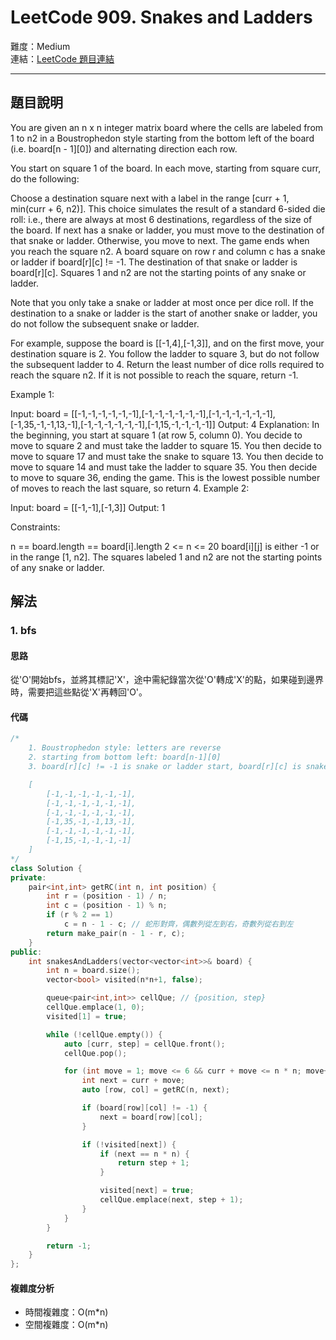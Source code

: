# LeetCode 909. Snakes and Ladders

難度：Medium  
連結：[LeetCode 題目連結](https://leetcode.com/problems/snakes-and-ladders/description/)

---

## 題目說明
    
You are given an n x n integer matrix board where the cells are labeled from 1 to n2 in a Boustrophedon style starting from the bottom left of the board (i.e. board[n - 1][0]) and alternating direction each row.

You start on square 1 of the board. In each move, starting from square curr, do the following:

Choose a destination square next with a label in the range [curr + 1, min(curr + 6, n2)].
This choice simulates the result of a standard 6-sided die roll: i.e., there are always at most 6 destinations, regardless of the size of the board.
If next has a snake or ladder, you must move to the destination of that snake or ladder. Otherwise, you move to next.
The game ends when you reach the square n2.
A board square on row r and column c has a snake or ladder if board[r][c] != -1. The destination of that snake or ladder is board[r][c]. Squares 1 and n2 are not the starting points of any snake or ladder.

Note that you only take a snake or ladder at most once per dice roll. If the destination to a snake or ladder is the start of another snake or ladder, you do not follow the subsequent snake or ladder.

For example, suppose the board is [[-1,4],[-1,3]], and on the first move, your destination square is 2. You follow the ladder to square 3, but do not follow the subsequent ladder to 4.
Return the least number of dice rolls required to reach the square n2. If it is not possible to reach the square, return -1.

 

Example 1:


Input: board = [[-1,-1,-1,-1,-1,-1],[-1,-1,-1,-1,-1,-1],[-1,-1,-1,-1,-1,-1],[-1,35,-1,-1,13,-1],[-1,-1,-1,-1,-1,-1],[-1,15,-1,-1,-1,-1]]
Output: 4
Explanation: 
In the beginning, you start at square 1 (at row 5, column 0).
You decide to move to square 2 and must take the ladder to square 15.
You then decide to move to square 17 and must take the snake to square 13.
You then decide to move to square 14 and must take the ladder to square 35.
You then decide to move to square 36, ending the game.
This is the lowest possible number of moves to reach the last square, so return 4.
Example 2:

Input: board = [[-1,-1],[-1,3]]
Output: 1
 

Constraints:

n == board.length == board[i].length
2 <= n <= 20
board[i][j] is either -1 or in the range [1, n2].
The squares labeled 1 and n2 are not the starting points of any snake or ladder.

## 解法
### 1. bfs
#### 思路

從'O'開始bfs，並將其標記'X'，途中需紀錄當次從'O'轉成'X'的點，如果碰到邊界時，需要把這些點從'X'再轉回'O'。

#### 代碼
```c++
/*
    1. Boustrophedon style: letters are reverse
    2. starting from bottom left: board[n-1][0]
    3. board[r][c] != -1 is snake or ladder start, board[r][c] is snake and ladder end

    [
        [-1,-1,-1,-1,-1,-1],
        [-1,-1,-1,-1,-1,-1],
        [-1,-1,-1,-1,-1,-1],
        [-1,35,-1,-1,13,-1],
        [-1,-1,-1,-1,-1,-1],
        [-1,15,-1,-1,-1,-1]
    ]
*/
class Solution {
private:
    pair<int,int> getRC(int n, int position) {
        int r = (position - 1) / n;
        int c = (position - 1) % n;
        if (r % 2 == 1) 
            c = n - 1 - c; // 蛇形對齊，偶數列從左到右，奇數列從右到左
        return make_pair(n - 1 - r, c);
    }
public:
    int snakesAndLadders(vector<vector<int>>& board) {
        int n = board.size();
        vector<bool> visited(n*n+1, false);

        queue<pair<int,int>> cellQue; // {position, step}
        cellQue.emplace(1, 0);
        visited[1] = true;

        while (!cellQue.empty()) {
            auto [curr, step] = cellQue.front();
            cellQue.pop();

            for (int move = 1; move <= 6 && curr + move <= n * n; move++) {
                int next = curr + move;
                auto [row, col] = getRC(n, next);

                if (board[row][col] != -1) {
                    next = board[row][col];
                }

                if (!visited[next]) {
                    if (next == n * n) {
                        return step + 1;
                    }

                    visited[next] = true;
                    cellQue.emplace(next, step + 1);
                }
            }
        }

        return -1;
    }
};
```

#### 複雜度分析

- 時間複雜度：O(m*n)
- 空間複雜度：O(m*n)
